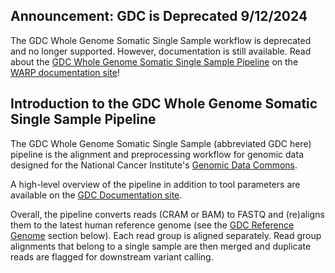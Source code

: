 ## Announcement: GDC is Deprecated 9/12/2024

The GDC Whole Genome Somatic Single Sample workflow is deprecated and no longer supported. However, documentation is still available. Read  about the [GDC Whole Genome Somatic Single Sample Pipeline](https://broadinstitute.github.io/warp/documentation/Pipelines/Genomic_Data_Commons_Whole_Genome_Somatic/) on the [WARP documentation site](https://broadinstitute.github.io/warp/)!

## Introduction to the GDC Whole Genome Somatic Single Sample Pipeline
The GDC Whole Genome Somatic Single Sample (abbreviated GDC here) pipeline is the alignment and preprocessing workflow for genomic data designed for the National Cancer Institute's [Genomic Data Commons](https://gdc.cancer.gov/about-gdc). 

A high-level overview of the pipeline in addition to tool parameters are available on the [GDC Documentation site](https://docs.gdc.cancer.gov/Data/Bioinformatics_Pipelines/DNA_Seq_Variant_Calling_Pipeline/). 

Overall, the pipeline converts reads (CRAM or BAM) to FASTQ and (re)aligns them to the latest human reference genome (see the [GDC Reference Genome](#gdc-reference-genome) section below). Each read group is aligned separately. Read group alignments that belong to a single sample are then merged and duplicate reads are flagged for downstream variant calling. 


